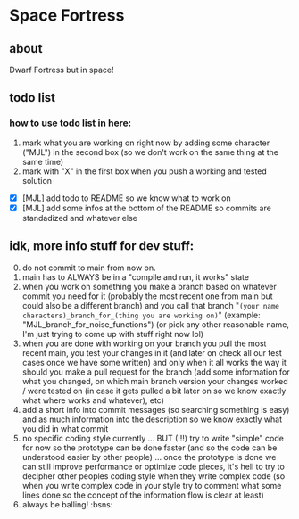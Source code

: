 # Space Fortress

## about

Dwarf Fortress but in space!

## todo list
### how to use todo list in here:

1. mark what you are working on right now by adding some character ("MJL") in the second box (so we don't work on the same thing at the same time)
2. mark with "X" in the first box when you push a working and tested solution

- [X] [MJL] add todo to README so we know what to work on
- [X] [MJL] add some infos at the bottom of the README so commits are standadized and whatever else

## idk, more info stuff for dev stuff:
0. do not commit to main from now on.
1. main has to ALWAYS be in a "compile and run, it works" state
2. when you work on something you make a branch based on whatever commit you need for it (probably the most recent one from main but could also be a different branch) and you call that branch "`(your name characters)_branch_for_(thing you are working on)`" (example: "MJL_branch_for_noise_functions") (or pick any other reasonable name, I'm just trying to come up with stuff right now lol)
3. when you are done with working on your branch you pull the most recent main, you test your changes in it (and later on check all our test cases once we have some written) and only when it all works the way it should you make a pull request for the branch (add some information for what you changed, on which main branch version your changes worked / were tested on (in case it gets pulled a bit later on so we know exactly what where works and whatever), etc)
4. add a short info into commit messages (so searching something is easy) and as much information into the description so we know exactly what you did in what commit
5. no specific coding style currently ... BUT (!!!) try to write "simple" code for now so the prototype can be done faster (and so the code can be understood easier by other people) ... once the prototype is done we can still improve performance or optimize code pieces, it's hell to try to decipher other peoples coding style when they write complex code (so when you write complex code in your style try to comment what some lines done so the concept of the information flow is clear at least)
6. always be balling! :bsns:
